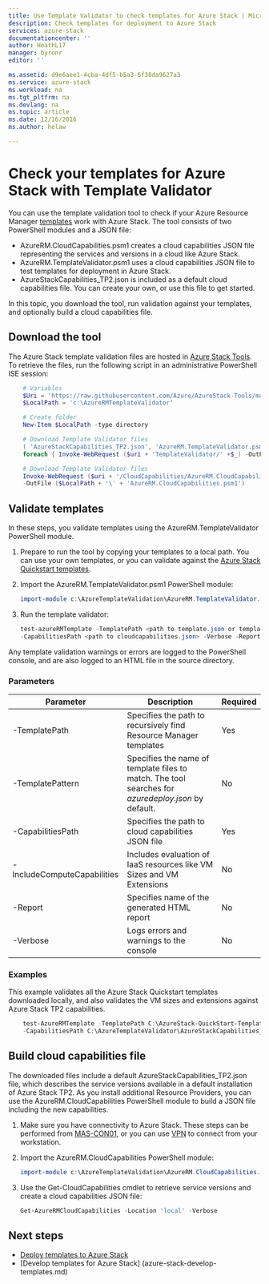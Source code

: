 ```yaml
---
title: Use Template Validator to check templates for Azure Stack | Microsoft Docs
description: Check templates for deployment to Azure Stack
services: azure-stack
documentationcenter: ''
author: HeathL17
manager: byronr
editor: ''

ms.assetid: d9e6aee1-4cba-4df5-b5a3-6f38da9627a3
ms.service: azure-stack
ms.workload: na
ms.tgt_pltfrm: na
ms.devlang: na
ms.topic: article
ms.date: 12/16/2016
ms.author: helaw

---
```


# Check your templates for Azure Stack with Template Validator
You can use the template validation tool to check if your Azure Resource Manager [templates](azure-stack-arm-templates.md) work with Azure Stack.  The tool consists of two PowerShell modules and a JSON file:

 - AzureRM.CloudCapabilities.psm1 creates a cloud capabilities JSON file representing the services and versions in a cloud like Azure Stack.
 - AzureRM.TemplateValidator.psm1 uses a cloud capabilities JSON file to test templates for deployment in Azure Stack.
 - AzureStackCapabilities_TP2.json is included as a default cloud capabilities file.  You can create your own, or use this file to get started. 

In this topic, you download the tool, run validation against your templates, and optionally build a cloud capabilities file.

## Download the tool
The Azure Stack template validation files are hosted in [Azure Stack Tools](https://github.com/Azure/AzureStack-Tools).  To retrieve the files, run the following script in an administrative PowerShell ISE session:

```PowerShell
    # Variables
    $Uri = 'https://raw.githubusercontent.com/Azure/AzureStack-Tools/master/'
    $LocalPath = 'c:\AzureRMTemplateValidator'

    # Create folder
    New-Item $LocalPath -type directory

    # Download Template Validator files
    ( 'AzureStackCapabilities_TP2.json', 'AzureRM.TemplateValidator.psm1') |`
    foreach { Invoke-WebRequest ($uri + 'TemplateValidator/' +$_) -OutFile ($LocalPath + '\' + $_) }

    # Download Template Validator files
    Invoke-WebRequest ($uri + '/CloudCapabilities/AzureRM.CloudCapabilities.psm1')` 
    -OutFile ($LocalPath + '\' + 'AzureRM.CloudCapabilities.psm1') 
```

## Validate templates
In these steps, you validate templates using the AzureRM.TemplateValidator PowerShell module.  

1.  Prepare to run the tool by copying your templates to a local path.  You can use your own templates, or you can validate against the [Azure Stack Quickstart templates](https://github.com/Azure/AzureStack-QuickStart-Templates).  
2.  Import the AzureRM.TemplateValidator.psm1 PowerShell module:
    
    ```PowerShell
    import-module c:\AzureTemplateValidation\AzureRM.TemplateValidator.psm1
    ```

2.  Run the template validator:

    ```PowerShell
    test-azureRMTemplate -TemplatePath <path to template.json or template folder>` 
    -CapabilitiesPath <path to cloudcapabilities.json> -Verbose -Report
    ```

Any template validation warnings or errors are logged to the PowerShell console, and are also logged to an HTML file in the source directory.  

### Parameters

| Parameter | Description | Required |
| ----- | -----| ----- |
| -TemplatePath | Specifies the path to recursively find Resource Manager templates | Yes | 
| -TemplatePattern | Specifies the name of template files to match.  The tool searches for *azuredeploy.json* by default.| No |
| -CapabilitiesPath | Specifies the path to cloud capabilities JSON file | Yes | 
| -IncludeComputeCapabilities | Includes evaluation of IaaS resources like VM Sizes and VM Extensions | No |
| -Report | Specifies name of the generated HTML report | No |
| -Verbose | Logs errors and warnings to the console | No|


### Examples
This example validates all the Azure Stack Quickstart templates downloaded locally, and also validates the VM sizes and extensions against Azure Stack TP2 capabilities.

```PowerShell
    test-AzureRMTemplate -TemplatePath C:\AzureStack-QuickStart-Templates`
    -CapabilitiesPath C:\AzureTemplateValidator\AzureStackCapabilities_TP2.json -IncludeComputeCapabilities
```

## Build cloud capabilities file
The downloaded files include a default AzureStackCapabilities_TP2.json file, which describes the service versions available in a default installation of Azure Stack TP2.  As you install additional Resource Providers, you can use the AzureRM.CloudCapabilities PowerShell module to build a JSON file including the new capabilities.  

1.  Make sure you have connectivity to Azure Stack.  These steps can be performed from [MAS-CON01](azure-stack-connect-azure-stack.md#connect-with-remote-desktop), or you can use [VPN](azure-stack-connect-azure-stack.md#connect-with-vpn) to connect from your workstation. 
2.  Import the AzureRM.CloudCapabilities PowerShell module:

    ```PowerShell
    import-module c:\AzureTemplateValidation\AzureRM.CloudCapabilities.psm1
    ``` 

3.  Use the Get-CloudCapabilities cmdlet to retrieve service versions and create a cloud capabilities JSON file:

    ```PowerShell
    Get-AzureRMCloudCapabilities -Location 'local' -Verbose
    ```             


## Next steps
 - [Deploy templates to Azure Stack](azure-stack-arm-templates.md)
 - [Develop templates for Azure Stack] (azure-stack-develop-templates.md)

